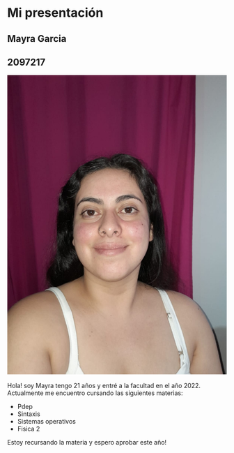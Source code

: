 # Mi presentación

## Mayra Garcia

## 2097217

![Mi foto](<foto mia.jpg>)

Hola! soy Mayra tengo 21 años y entré a la facultad en el año 2022. Actualmente me encuentro cursando las siguientes materias:

- Pdep
- Sintaxis
- Sistemas operativos
- Fisica 2

Estoy recursando la materia y espero aprobar este año!